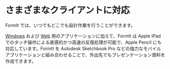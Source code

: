 # さまざまなクライアントに対応

FormIt では、いつでもどこでも設計作業を行うことができます。

[Windows](https://formit.autodesk.com/download) および [Web](https://formit.autodesk.com/app) 用のアプリケーションに加えて、FormIt は Apple iPad でのタッチ操作による直感的かつ高速の反復処理が可能で、Apple Pencil にも対応しています。FormIt を Autodesk Sketchbook Pro などの強力なモバイル アプリケーションと組み合わせることで、外出先でもプレゼンテーション資料を作成できます。

